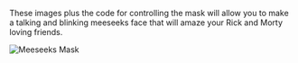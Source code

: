 These images plus the code for controlling the mask will allow you to make a talking and blinking meeseeks face that will amaze your Rick and Morty loving friends.


![Meeseeks Mask](MeeseeksMaskInAction.gif?raw=true "I'm Mr Meeseeks, Look at me!?")
